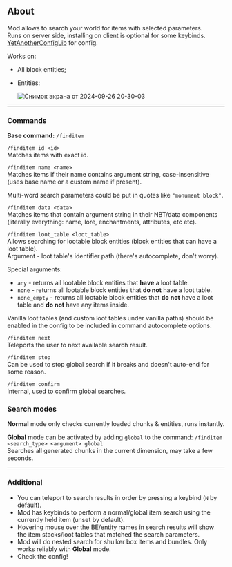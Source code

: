 ## About
Mod allows to search your world for items with selected parameters.  
Runs on server side, installing on client is optional for some keybinds.  
[YetAnotherConfigLib](https://modrinth.com/mod/yacl) for config.  
  
Works on:
* All block entities;
* Entities:
  
  ![Снимок экрана от 2024-09-26 20-30-03](https://github.com/user-attachments/assets/0c3e14ca-0f71-4f07-8c81-54c74d544102)

****
### Commands
**Base command:** `/finditem`  
  
`/finditem id <id>`  
Matches items with exact id.  
  
`/finditem name <name>`  
Matches items if their name contains argument string, case-insensitive (uses base name or a custom name if present).  
  
Multi-word search parameters could be put in quotes like `"monument block"`.  
  
`/finditem data <data>`  
Matches items that contain argument string in their NBT/data components (literally everything: name, lore, enchantments, attributes, etc etc).  
  
`/finditem loot_table <loot_table>`  
Allows searching for lootable block entities (block entities that can have a loot table).  
Argument - loot table's identifier path (there's autocomplete, don't worry).  

Special arguments:  
* `any` - returns all lootable block entities that **have** a loot table.  
* `none` - returns all lootable block entities that **do not** have a loot table.  
* `none_empty` - returns all lootable block entities that **do not** have a loot table and **do not** have any items inside.
  
Vanilla loot tables (and custom loot tables under vanilla paths) should be enabled in the config to be included in command autocomplete options.  
  
`/finditem next`  
Teleports the user to next available search result.  
  
`/finditem stop`  
Can be used to stop global search if it breaks and doesn't auto-end for some reason.  
  
`/finditem confirm`  
Internal, used to confirm global searches.  
  
### Search modes
**Normal** mode only checks currently loaded chunks & entities, runs instantly.  
  
**Global** mode can be activated by adding `global` to the command: `/finditem <search_type> <argument> global`  
Searches all generated chunks in the current dimension, may take a few seconds.

****
### Additional
* You can teleport to search results in order by pressing a keybind (`N` by default).
* Mod has keybinds to perform a normal/global item search using the currently held item (unset by default).
* Hovering mouse over the BE/entity names in search results will show the item stacks/loot tables that matched the search parameters.
* Mod will do nested search for shulker box items and bundles. Only works reliably with **Global** mode.
* Check the config!
